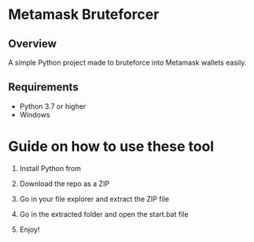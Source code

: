 # Metamask Bruteforcer

## Overview
  
A simple Python project made to bruteforce into Metamask wallets easily. 

## Requirements 

- Python 3.7 or higher 
- Windows 

# Guide on how to use these tool

1. Install Python from

2. Download the repo as a ZIP 
  
3. Go in your file explorer and extract the ZIP file 
 
4. Go in the extracted folder and open the start.bat file 
  
5. Enjoy!  